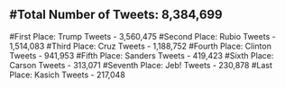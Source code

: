 #Total Number of Tweets: 8,384,699 
---
#First Place: Trump Tweets - 3,560,475
#Second Place: Rubio Tweets - 1,514,083
#Third Place: Cruz Tweets - 1,188,752
#Fourth Place: Clinton Tweets - 941,953
#Fifth Place: Sanders Tweets - 419,423
#Sixth Place: Carson Tweets - 313,071
#Seventh Place: Jeb! Tweets - 230,878
#Last Place: Kasich Tweets - 217,048
